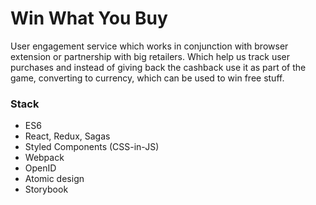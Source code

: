 # Win What You Buy
User engagement service which works in conjunction with browser extension or partnership with big retailers.
Which help us track user purchases and instead of giving back the cashback use it as part of the game, converting to currency,
which can be used to win free stuff.

### Stack
* ES6
* React, Redux, Sagas
* Styled Components (CSS-in-JS)
* Webpack
* OpenID
* Atomic design
* Storybook
